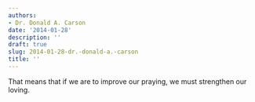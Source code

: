 ```yaml
---
authors:
- Dr. Donald A. Carson
date: '2014-01-28'
description: ''
draft: true
slug: 2014-01-28-dr.-donald-a.-carson
title: ''
---
```

That means that if we are to improve our praying, we must strengthen our loving.



